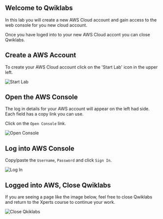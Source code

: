 ## Welcome to Qwiklabs
In this lab you will create a new AWS Cloud account and gain access to the web console for you new cloud account.

Once you have loged into to your new AWS Cloud accont you can close Qwiklabs.

## Create a AWS Account

To create your AWS Cloud account click on the 'Start Lab' icon in the upper left.

![Start Lab](https://fortinetcloudcse.github.io/Public-Cloud-104-CNAPP/01cloud101/qwiklabs/qwiklabs-lab-started.png)

## Open the AWS Console
The log in details for your AWS account will appear on the left had side.  Each field has a copy link you can use.

Click on the `Open Console` link.

![Open Console](https://fortinetcloudcse.github.io/Public-Cloud-104-CNAPP/01cloud101/qwiklabs/qwiklabs-lab-details.png)

## Log into AWS Console
Copy/paste the `Username`, `Password` and click `Sign In`.

![Log In](https://fortinetcloudcse.github.io/Public-Cloud-104-CNAPP/01cloud101/qwiklabs/aws-login.png)

## Logged into AWS, Close Qwiklabs
If you are seeing a page like the image below, feel free to close Qwiklabs and return to the Xperts course to continue your work.

![Close Qkiklabs](https://fortinetcloudcse.github.io/Public-Cloud-104-CNAPP/01cloud101/qwiklabs/aws-account-user-logged-in.png)

